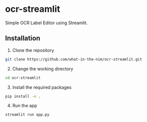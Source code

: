 # ocr-streamlit

Simple OCR Label Editor using Streamlit.

## Installation

1. Clone the repository
```bash
git clone https://github.com/what-in-the-nim/ocr-streamlit.git
```

2. Change the working directory
```bash
cd ocr-streamlit
```

3. Install the required packages
```bash
pip install -e .
```

4. Run the app
```bash
streamlit run app.py
```
